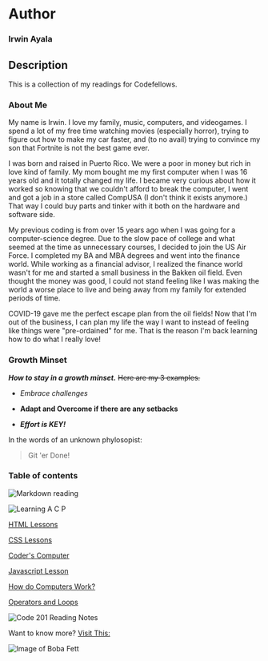 # **Author**
### **Irwin Ayala**

## Description
This is a collection of my readings for Codefellows.

### About Me
My name is Irwin.  I love my family, music, computers, and videogames.  I spend a lot of my free time watching movies (especially horror), trying to figure out how to make my car faster, and (to no avail) trying to convince my son that Fortnite is not the best game ever.  

I was born and raised in Puerto Rico.  We were a poor in money but rich in love kind of family.  My mom bought me my first computer when I was 16 years old and it totally changed my life.  I became very curious about how it worked so knowing that we couldn't afford to break the computer, I went and got a job in a store called CompUSA (I don't think it exists anymore.)  That way I could buy parts and tinker with it both on the hardware and software side.  

My previous coding is from over 15 years ago when I was going for a computer-science degree.  Due to the slow pace of college and what seemed at the time as unnecessary courses, I decided to join the US Air Force.  I completed my BA and MBA degrees and went into the finance world.  While working as a financial advisor, I realized the finance world wasn't for me and started a small business in the Bakken oil field.  Even thought the money was good, I could not stand feeling like I was making the world a worse place to live and being away from my family for extended periods of time.  

COVID-19 gave me the perfect escape plan from the oil fields!  Now that I'm out of the business, I can plan my life the way I want to instead of feeling like things were "pre-ordained" for me.  That is the reason I'm back learning how to do what I really love!

### **Growth Minset**
***How to stay in a growth minset.***  ~~Here are my 3 examples.~~

- *Embrace challenges*

- **Adapt and Overcome if there are any setbacks**

- ***Effort is KEY!***

In the words of an unknown phylosopist:
>Git 'er Done!

### Table of contents 

![Markdown reading](markdown.md/)

![Learning A C P](learning.md/)

[HTML Lessons](html-lessons.md/)

[CSS Lessons](css-lesson.md/)

[Coder's Computer](coders-computer.md/)

[Javascript Lesson](javascript-lesson.md/)

[How do Computers Work?](computers.md/)

[Operators and Loops](operators-loops.md/)

![Code 201 Reading Notes](/201/code-201.md/)


Want to know more?  [Visit This:](https://codeslayer-787.github.io/reading-notes/)

![Image of Boba Fett](https://decider.com/wp-content/uploads/2020/12/the-mandalorian-14-boba-fett-headshot.jpg?quality=80&strip=all&w=1200)
